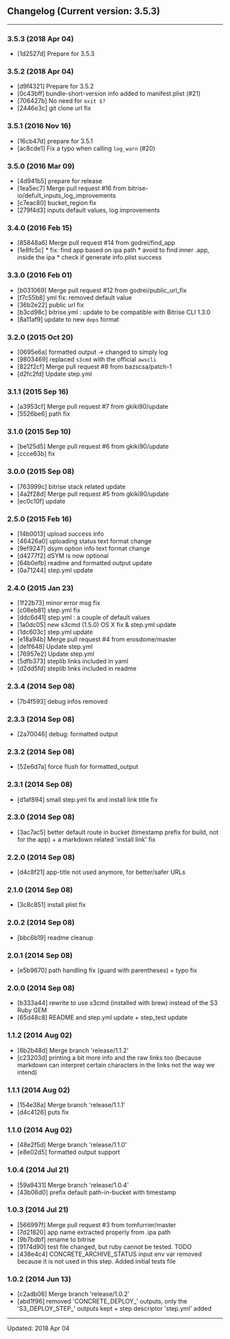 ## Changelog (Current version: 3.5.3)

-----------------

### 3.5.3 (2018 Apr 04)

* [1d2527d] Prepare for 3.5.3

### 3.5.2 (2018 Apr 04)

* [d9f4321] Prepare for 3.5.2
* [0c43bff] bundle-short-version info added to manifest.plist (#21)
* [706427b] No need for `exit $?`
* [2446e3c] git clone url fix

### 3.5.1 (2016 Nov 16)

* [16cb47d] prepare for 3.5.1
* [ac8cde1] Fix a typo when calling `log_warn` (#20)

### 3.5.0 (2016 Mar 09)

* [4d941b5] prepare for release
* [1ea5ec7] Merge pull request #16 from bitrise-io/defult_inputs_log_improvements
* [c7eac80] bucket_region fix
* [279f4d3] inputs default values, log improvements

### 3.4.0 (2016 Feb 15)

* [85848a6] Merge pull request #14 from godrei/find_app
* [1e8fc5c] * fix: find app based on ipa path * avoid to find inner .app, inside the ipa * check if generate info.plist success

### 3.3.0 (2016 Feb 01)

* [b031069] Merge pull request #12 from godrei/public_url_fix
* [f7c55b8] yml fix: removed default value
* [36b2e22] public url fix
* [b3cd98c] bitrise.yml : update to be compatible with Bitrise CLI 1.3.0
* [8a11af9] update to new `deps` format

### 3.2.0 (2015 Oct 20)

* [0695e6a] formatted output -> changed to simply log
* [9803469] replaced `s3cmd` with the official `awscli`
* [822f2cf] Merge pull request #8 from bazscsa/patch-1
* [d2fc2fd] Update step.yml

### 3.1.1 (2015 Sep 16)

* [a3953cf] Merge pull request #7 from gkiki90/update
* [5526be6] path fix

### 3.1.0 (2015 Sep 10)

* [be125d5] Merge pull request #6 from gkiki90/update
* [ccce63b] fix

### 3.0.0 (2015 Sep 08)

* [763999c] bitrise stack related update
* [4a2f28d] Merge pull request #5 from gkiki90/update
* [ec0c10f] update

### 2.5.0 (2015 Feb 16)

* [14b0013] upload success info
* [46426a0] uploading status text format change
* [9ef9247] dsym option info text format change
* [d4277f2] dSYM is now optional
* [64b0efb] readme and formatted output update
* [0a71244] step.yml update

### 2.4.0 (2015 Jan 23)

* [1f22b73] minor error msg fix
* [c08eb81] step.yml fix
* [ddc6d41] step.yml : a couple of default values
* [1a0dc05] new s3cmd (1.5.0) OS X fix & step.yml update
* [1dc603c] step.yml update
* [e18a94b] Merge pull request #4 from erosdome/master
* [de1f648] Update step.yml
* [76957e2] Update step.yml
* [5dfb373] steplib links included in yaml
* [d2dd5fd] steplib links included in readme

### 2.3.4 (2014 Sep 08)

* [7b4f593] debug infos removed

### 2.3.3 (2014 Sep 08)

* [2a70046] debug: formatted output

### 2.3.2 (2014 Sep 08)

* [52e6d7a] force flush for formatted_output

### 2.3.1 (2014 Sep 08)

* [d1af894] small step.yml fix and install link title fix

### 2.3.0 (2014 Sep 08)

* [3ac7ac5] better default route in bucket (timestamp prefix for build, not for the app) + a markdown related 'install link' fix

### 2.2.0 (2014 Sep 08)

* [d4c8f21] app-title not used anymore, for better/safer URLs

### 2.1.0 (2014 Sep 08)

* [3c8c851] install plist fix

### 2.0.2 (2014 Sep 08)

* [bbc6b19] readme cleanup

### 2.0.1 (2014 Sep 08)

* [e5b9670] path handling fix (guard with parentheses) + typo fix

### 2.0.0 (2014 Sep 08)

* [b333a44] rewrite to use s3cmd (installed with brew) instead of the S3 Ruby GEM
* [65d48c8] README and step.yml update + step_test update

### 1.1.2 (2014 Aug 02)

* [6b2b48d] Merge branch 'release/1.1.2'
* [c23203d] printing a bit more info and the raw links too (because markdown can interpret certain characters in the links not the way we intend)

### 1.1.1 (2014 Aug 02)

* [154e38a] Merge branch 'release/1.1.1'
* [d4c4126] puts fix

### 1.1.0 (2014 Aug 02)

* [48e2f5d] Merge branch 'release/1.1.0'
* [e8e02d5] formatted output support

### 1.0.4 (2014 Jul 21)

* [59a9431] Merge branch 'release/1.0.4'
* [43b06d0] prefix default path-in-bucket with timestamp

### 1.0.3 (2014 Jul 21)

* [566997f] Merge pull request #3 from tomfurrier/master
* [7d21820] app name extracted properly from .ipa path
* [9b7bdbf] rename to bitrise
* [9174d90] test file changed, but ruby cannot be tested. TODO
* [438e4c4] CONCRETE_ARCHIVE_STATUS input env var removed because it is not used in this step. Added initial tests file

### 1.0.2 (2014 Jun 13)

* [c2adb06] Merge branch 'release/1.0.2'
* [abd1f96] removed 'CONCRETE_DEPLOY_' outputs, only the 'S3_DEPLOY_STEP_' outputs kept + step descriptor 'step.yml' added

-----------------

Updated: 2018 Apr 04